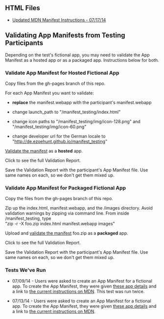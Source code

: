 ## HTML Files
* [Updated MDN Manifest Instructions - 07/17/14][5]


## Validating App Manifests from Testing Participants 

Depending on the test's fictional app, you may need to validate the App Manifest as a hosted app or as a packaged app. Instructions below for both.

### Validate App Manifest for Hosted Fictional App

Copy files from the gh-pages branch of this repo.

For each App Manifest you want to validate:

- **replace** the manifest.webapp with the participant's manifest.webapp

- change launch_path to "/manifest_testing/index.html"

- change icon paths to "/manifest_testing/img/icon-128.png" and "/manifest_testing/img/icon-60.png"

- change developer url for the German locale to "http://de.ezoehunt.github.io/manifest_testing"

[Validate the manifest][1] as a **hosted** app.

Click to see the full Validation Report.

Save the Validation Report with the participant's App Manifest file. Use same names on each, so we don't get them mixed up.


### Validate App Manifest for Packaged Fictional App

Copy the files from the gh-pages branch of this repo.

Zip up the index.html, manifest.webapp, and the /images directory. Avoid validation warnings by zipping via command line. From inside /manifest_testing, type<br/>"zip -r -X foo.zip index.html manifest.webapp images"

Upload and [validate the manifest][1] foo.zip as a **packaged** app. 

Click to see the full Validation Report.

Save the Validation Report with the participant's App Manifest file. Use same names on each, so we don't get them mixed up.


### Tests We've Run
* 07/09/14 - Users were asked to create an App Manifest for a fictional app. To create the App Manifest, they were given [these app details][2] and a link to [the current instructions on MDN][3]. This test was run twice.

* 07/13/14 - Users were asked to create an App Manifest for a fictional app. To create the App Manifest, they were given [these app details][4] and a link to [the current instructions on MDN][3]. 



[1]: https://marketplace.firefox.com/developers/validator

[2]: http://brampitoyo.github.io/sample-marketplace-app/find-my-friends.html

[3]: https://developer.mozilla.org/en-US/Apps/Build/Manifest

[4]: http://ezoehunt.github.io/manifest_testing/instructions_071314.html

[5]: http://ezoehunt.github.io/manifest_testing/mdn_instructions.html
